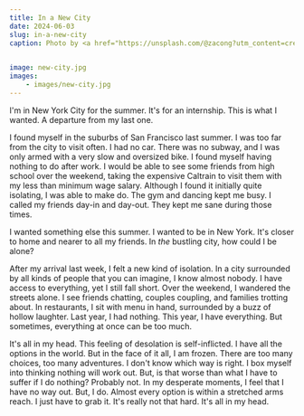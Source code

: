 ```yaml
---
title: In a New City
date: 2024-06-03
slug: in-a-new-city
caption: Photo by <a href="https://unsplash.com/@zacong?utm_content=creditCopyText&utm_medium=referral&utm_source=unsplash">Zac Ong</a> on <a href="https://unsplash.com/photos/man-standing-near-white-wall-4THZE0vZVqs?utm_content=creditCopyText&utm_medium=referral&utm_source=unsplash">Unsplash</a>
  

image: new-city.jpg
images:
    - images/new-city.jpg
---
```


I'm in New York City for the summer. It's for an internship. This is what I wanted. A departure from my last one. 

I found myself in the suburbs of San Francisco last summer. I was too far from the city to visit often. I had no car. There was no subway, and I was only armed with a very slow and oversized bike. I found myself having nothing to do after work. I would be able to see some friends from high school over the weekend, taking the expensive Caltrain to visit them with my less than minimum wage salary. Although I found it initially quite isolating, I was able to make do. The gym and dancing kept me busy. I called my friends day-in and day-out. They kept me sane during those times. 

I wanted something else this summer. I wanted to be in New York. It's closer to home and nearer to all my friends. In *the* bustling city, how could I be alone? 

After my arrival last week, I felt a new kind of isolation. In a city surrounded by all kinds of people that you can imagine, I know almost nobody. I have access to everything, yet I still fall short. Over the weekend, I wandered the streets alone. I see friends chatting, couples coupling, and families trotting about. In restaurants, I sit with menu in hand, surrounded by a buzz of hollow laughter. Last year, I had nothing. This year, I have everything. But sometimes, everything at once can be too much.

It's all in my head. This feeling of desolation is self-inflicted. I have all the options in the world. But in the face of it all, I am frozen. There are too many choices, too many adventures. I don't know which way is right. I box myself into thinking nothing will work out. But, is that worse than what I have to suffer if I do nothing? Probably not. In my desperate moments, I feel that I have no way out. But, I do. Almost every option is within a stretched arms reach. I just have to grab it. It's really not that hard. It's all in my head.